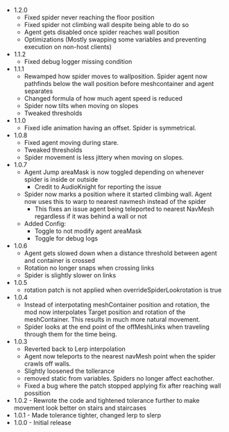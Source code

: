 - 1.2.0
	- Fixed spider never reaching the floor position
	- Fixed spider not climbing wall despite being able to do so
	- Agent gets disabled once spider reaches wall position
	- Optimizations (Mostly swapping some variables and preventing execution on non-host clients)
- 1.1.2
	- Fixed debug logger missing condition
- 1.1.1
	- Rewamped how spider moves to wallposition. Spider agent now pathfinds below the wall position before meshcontainer and agent separates
	- Changed formula of how much agent speed is reduced
	- Spider now tilts when moving on slopes
	- Tweaked thresholds
- 1.1.0
	- Fixed idle animation having an offset. Spider is symmetrical.
- 1.0.8
	- Fixed agent moving during stare.
	- Tweaked thresholds
	- Spider movement is less jittery when moving on slopes.
- 1.0.7
	- Agent Jump areaMask is now toggled depending on whenever spider is inside or outside
		- Credit to AudioKnight for reporting the issue
	- Spider now marks a position where it started climbing wall. Agent now uses this to warp to nearest navmesh instead of the spider
		- This fixes an issue agent being teleported to nearest NavMesh regardless if it was behind a wall or not
	- Added Config:
		- Toggle to not modify agent areaMask
		- Toggle for debug logs
- 1.0.6
	- Agent gets slowed down when a distance threshold between agent and container is crossed
	- Rotation no longer snaps when crossing links
	- Spider is slightly slower on links
- 1.0.5
	- rotation patch is not applied when overrideSpiderLookrotation is true
- 1.0.4
	- Instead of interpotating meshContainer position and rotation, the mod now interpolates Target position and rotation of the meshContainer. This results in much more natural movement.
	- Spider looks at the end point of the offMeshLinks when traveling through them for the time being.
- 1.0.3
	- Reverted back to Lerp interpolation
	- Agent now teleports to the nearest navMesh point when the spider crawls off walls.
	- Slightly loosened the tollerance
	- removed static from variables. Spiders no longer affect eachother.
	- Fixed a bug where the patch stopped applying fix after reaching wall possition
- 1.0.2 - Rewrote the code and tightened tolerance further to make movement look better on stairs and staircases <br>
- 1.0.1 - Made tolerance tighter, changed lerp to slerp<br>
- 1.0.0 - Initial release <br>